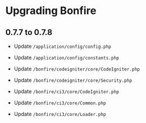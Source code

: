 # Upgrading Bonfire

## 0.7.7 to 0.7.8

* Update `/application/config/config.php`
* Update `/application/config/constants.php`

* Update `/bonfire/codeigniter/core/CodeIgniter.php`
* Update `/bonfire/codeigniter/core/Security.php`

* Update `/bonfire/ci3/core/CodeIgniter.php`
* Update `/bonfire/ci3/core/Common.php`
* Update `/bonfire/ci3/core/Loader.php`
